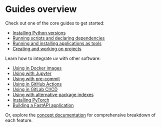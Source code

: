 # Guides overview

Check out one of the core guides to get started:

- [Installing Python versions](./install-python.md)
- [Running scripts and declaring dependencies](./scripts.md)
- [Running and installing applications as tools](./tools.md)
- [Creating and working on projects](./projects.md)

Learn how to integrate uv with other software:

- [Using in Docker images](./integration/docker.md)
- [Using with Jupyter](./integration/jupyter.md)
- [Using with pre-commit](./integration/pre-commit.md)
- [Using in GitHub Actions](./integration/github.md)
- [Using in GitLab CI/CD](./integration/gitlab.md)
- [Using with alternative package indexes](./integration/alternative-indexes.md)
- [Installing PyTorch](./integration/pytorch.md)
- [Building a FastAPI application](./integration/fastapi.md)

Or, explore the [concept documentation](../concepts/index.md) for comprehensive breakdown of each
feature.
